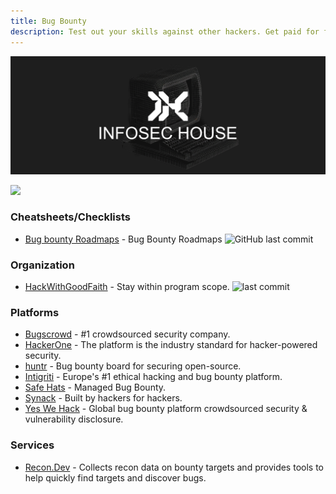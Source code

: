 ```yaml
---
title: Bug Bounty
description: Test out your skills against other hackers. Get paid for finding vulnerabilities.
---
```


![](/assets/headers/header-logo.png)

![](https://img.shields.io/badge/Tools%20%26%20Resources%20Available-10-757575?style=for-the-badge)

### Cheatsheets/Checklists

* [Bug bounty Roadmaps](https://github.com/1ndianl33t/Bug-Bounty-Roadmaps) - Bug Bounty Roadmaps ![GitHub last commit](https://img.shields.io/github/last-commit/1ndianl33t/Bug-Bounty-Roadmaps?style=flat)

### Organization

* [HackWithGoodFaith](https://github.com/brevityinmotion/goodfaith) - Stay within program scope. ![last commit](https://img.shields.io/github/last-commit/brevityinmotion/goodfaith?style=flat) 

### Platforms

* [Bugscrowd](https://bugcrowd.com/programs) - #1 crowdsourced security company. 
* [HackerOne](https://hackerone.com/directory/programs/) - The platform is the industry standard for hacker-powered security. 
* [huntr](https://www.huntr.dev/) - Bug bounty board for securing open-source. 
* [Intigriti](https://www.intigriti.com/programs) - Europe's #1 ethical hacking and bug bounty platform. 
* [Safe Hats](https://app.safehats.com/signup) - Managed Bug Bounty. 
* [Synack](https://www.synack.com/) - Built by hackers for hackers. 
* [Yes We Hack](https://yeswehack.com/auth/register#create-hunter) - Global bug bounty platform crowdsourced security & vulnerability disclosure. 

### Services

* [Recon.Dev](https://recon.dev/) - Collects recon data on bounty targets and provides tools to help quickly find targets and discover bugs. 
